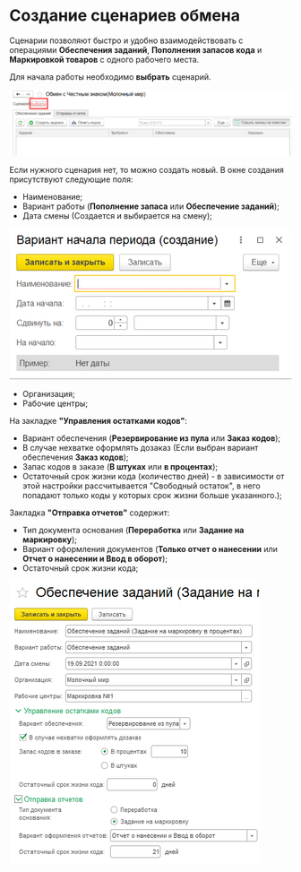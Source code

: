 # Создание сценариев обмена

Сценарии позволяют быстро и удобно взаимодействовать с операциями **Обеспечения заданий**, **Пополнения запасов кода** и **Маркировкой товаров** с одного рабочего места.

Для начала работы необходимо **выбрать** сценарий.

[![2][2]][2]

Если нужного сценария нет, то можно создать новый. В окне создания присутствуют следующие поля:

- Наименование;
- Вариант работы (**Пополнение запаса** или **Обеспечение заданий**);
- Дата смены (Создается и выбирается на смену);

[![3][3]][3]

- Организация;
- Рабочие центры;

На закладке **"Управления остатками кодов"**:

- Вариант обеспечения (**Резервирование из пула** или **Заказ кодов**);
- В случае нехватке оформлять дозаказ (Если выбран вариант обеспечения **Заказ кодов**);
- Запас кодов в заказе (**В штуках** или **в процентах**);
- Остаточный срок жизни кода (количество дней) - в зависимости от этой настройки рассчитывается "Свободный остаток", в него попадают только коды у которых срок жизни больше указанного.);

Закладка **"Отправка отчетов"** содержит:

- Тип документа основания (**Переработка** или **Задание на маркировку**);
- Вариант оформления документов (**Только отчет о нанесении** или **Отчет о нанесении и Ввод в оборот**);
- Остаточный срок жизни кода;

[![4][4]][4]

[2]: CreatingScripts.assets/2.png
[3]: CreatingScripts.assets/3.png
[4]: CreatingScripts.assets/4.png